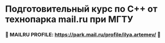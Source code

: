 # Подготовительный курс по С++ от технопарка mail.ru при МГТУ

### 🦊  MAILRU PROFILE: https://park.mail.ru/profile/ilya.artemev/ 🦊